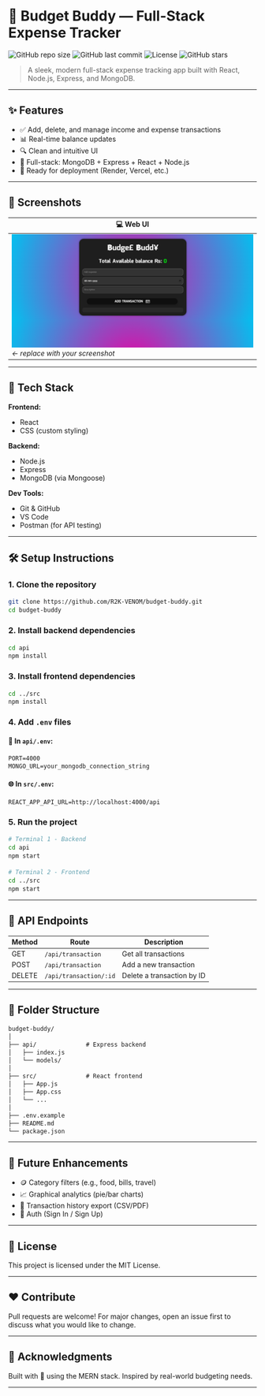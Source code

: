 # 💸 Budget Buddy — Full-Stack Expense Tracker

![GitHub repo size](https://img.shields.io/github/repo-size/R2K-VENOM/budget-buddy)
![GitHub last commit](https://img.shields.io/github/last-commit/R2K-VENOM/budget-buddy)
![License](https://img.shields.io/github/license/R2K-VENOM/budget-buddy)
![GitHub stars](https://img.shields.io/github/stars/R2K-VENOM/budget-buddy?style=social)

> A sleek, modern full-stack expense tracking app built with React, Node.js, Express, and MongoDB.

---

## ✨ Features

- ✅ Add, delete, and manage income and expense transactions
- 📊 Real-time balance updates
- 🔍 Clean and intuitive UI
- 🔗 Full-stack: MongoDB + Express + React + Node.js
- 🚀 Ready for deployment (Render, Vercel, etc.)

---

## 📸 Screenshots

| 💻 Web UI                             |
|--------------------------------------|
| ![App Screenshot](./screenshots/main-ui.png) _← replace with your screenshot_ |

---

## 🚀 Tech Stack

**Frontend:**
- React
- CSS (custom styling)

**Backend:**
- Node.js
- Express
- MongoDB (via Mongoose)

**Dev Tools:**
- Git & GitHub
- VS Code
- Postman (for API testing)

---

## 🛠️ Setup Instructions

### 1. Clone the repository

```bash
git clone https://github.com/R2K-VENOM/budget-buddy.git
cd budget-buddy
```

### 2. Install backend dependencies

```bash
cd api
npm install
```

### 3. Install frontend dependencies

```bash
cd ../src
npm install
```

### 4. Add `.env` files

#### 🔐 In `api/.env`:

```env
PORT=4000
MONGO_URL=your_mongodb_connection_string
```

#### 🌐 In `src/.env`:

```env
REACT_APP_API_URL=http://localhost:4000/api
```

### 5. Run the project

```bash
# Terminal 1 - Backend
cd api
npm start

# Terminal 2 - Frontend
cd ../src
npm start
```

---

## 🔄 API Endpoints

| Method | Route                      | Description                |
|--------|---------------------------|----------------------------|
| GET    | `/api/transaction`        | Get all transactions       |
| POST   | `/api/transaction`        | Add a new transaction      |
| DELETE | `/api/transaction/:id`    | Delete a transaction by ID |

---

## 📁 Folder Structure

```
budget-buddy/
│
├── api/              # Express backend
│   ├── index.js
│   └── models/
│
├── src/              # React frontend
│   ├── App.js
│   ├── App.css
│   └── ...
│
├── .env.example
├── README.md
└── package.json
```

---

## 🧪 Future Enhancements

- 🪙 Category filters (e.g., food, bills, travel)
- 📈 Graphical analytics (pie/bar charts)
- 🧾 Transaction history export (CSV/PDF)
- 🔐 Auth (Sign In / Sign Up)

---

## 📜 License

This project is licensed under the MIT License.

---

## ❤️ Contribute

Pull requests are welcome! For major changes, open an issue first to discuss what you would like to change.

---

## 🙌 Acknowledgments

Built with 💙 using the MERN stack. Inspired by real-world budgeting needs.

---
